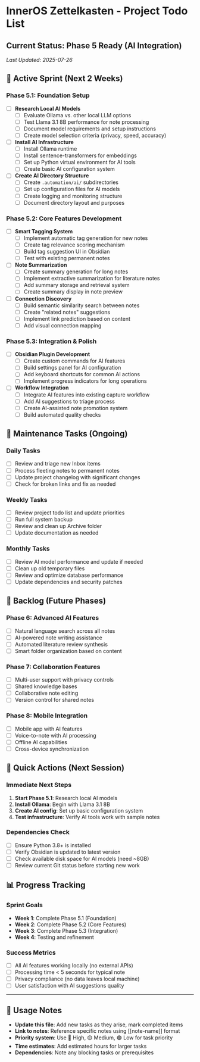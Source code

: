 # InnerOS Zettelkasten - Project Todo List

## Current Status: Phase 5 Ready (AI Integration)
*Last Updated: 2025-07-26*

## 🎯 Active Sprint (Next 2 Weeks)

### Phase 5.1: Foundation Setup
- [ ] **Research Local AI Models**
  - [ ] Evaluate Ollama vs. other local LLM options
  - [ ] Test Llama 3.1 8B performance for note processing
  - [ ] Document model requirements and setup instructions
  - [ ] Create model selection criteria (privacy, speed, accuracy)

- [ ] **Install AI Infrastructure**
  - [ ] Install Ollama runtime
  - [ ] Install sentence-transformers for embeddings
  - [ ] Set up Python virtual environment for AI tools
  - [ ] Create basic AI configuration system

- [ ] **Create AI Directory Structure**
  - [ ] Create `.automation/ai/` subdirectories
  - [ ] Set up configuration files for AI models
  - [ ] Create logging and monitoring structure
  - [ ] Document directory layout and purposes

### Phase 5.2: Core Features Development
- [ ] **Smart Tagging System**
  - [ ] Implement automatic tag generation for new notes
  - [ ] Create tag relevance scoring mechanism
  - [ ] Build tag suggestion UI in Obsidian
  - [ ] Test with existing permanent notes

- [ ] **Note Summarization**
  - [ ] Create summary generation for long notes
  - [ ] Implement extractive summarization for literature notes
  - [ ] Add summary storage and retrieval system
  - [ ] Create summary display in note preview

- [ ] **Connection Discovery**
  - [ ] Build semantic similarity search between notes
  - [ ] Create "related notes" suggestions
  - [ ] Implement link prediction based on content
  - [ ] Add visual connection mapping

### Phase 5.3: Integration & Polish
- [ ] **Obsidian Plugin Development**
  - [ ] Create custom commands for AI features
  - [ ] Build settings panel for AI configuration
  - [ ] Add keyboard shortcuts for common AI actions
  - [ ] Implement progress indicators for long operations

- [ ] **Workflow Integration**
  - [ ] Integrate AI features into existing capture workflow
  - [ ] Add AI suggestions to triage process
  - [ ] Create AI-assisted note promotion system
  - [ ] Build automated quality checks

## 🔄 Maintenance Tasks (Ongoing)

### Daily Tasks
- [ ] Review and triage new Inbox items
- [ ] Process fleeting notes to permanent notes
- [ ] Update project changelog with significant changes
- [ ] Check for broken links and fix as needed

### Weekly Tasks
- [ ] Review project todo list and update priorities
- [ ] Run full system backup
- [ ] Review and clean up Archive folder
- [ ] Update documentation as needed

### Monthly Tasks
- [ ] Review AI model performance and update if needed
- [ ] Clean up old temporary files
- [ ] Review and optimize database performance
- [ ] Update dependencies and security patches

## 📝 Backlog (Future Phases)

### Phase 6: Advanced AI Features
- [ ] Natural language search across all notes
- [ ] AI-powered note writing assistance
- [ ] Automated literature review synthesis
- [ ] Smart folder organization based on content

### Phase 7: Collaboration Features
- [ ] Multi-user support with privacy controls
- [ ] Shared knowledge bases
- [ ] Collaborative note editing
- [ ] Version control for shared notes

### Phase 8: Mobile Integration
- [ ] Mobile app with AI features
- [ ] Voice-to-note with AI processing
- [ ] Offline AI capabilities
- [ ] Cross-device synchronization

## 🎯 Quick Actions (Next Session)

### Immediate Next Steps
1. **Start Phase 5.1**: Research local AI models
2. **Install Ollama**: Begin with Llama 3.1 8B
3. **Create AI config**: Set up basic configuration system
4. **Test infrastructure**: Verify AI tools work with sample notes

### Dependencies Check
- [ ] Ensure Python 3.8+ is installed
- [ ] Verify Obsidian is updated to latest version
- [ ] Check available disk space for AI models (need ~8GB)
- [ ] Review current Git status before starting new work

## 📊 Progress Tracking

### Sprint Goals
- **Week 1**: Complete Phase 5.1 (Foundation)
- **Week 2**: Complete Phase 5.2 (Core Features)
- **Week 3**: Complete Phase 5.3 (Integration)
- **Week 4**: Testing and refinement

### Success Metrics
- [ ] All AI features working locally (no external APIs)
- [ ] Processing time < 5 seconds for typical note
- [ ] Privacy compliance (no data leaves local machine)
- [ ] User satisfaction with AI suggestions quality

---

## 📝 Usage Notes
- **Update this file**: Add new tasks as they arise, mark completed items
- **Link to notes**: Reference specific notes using [[note-name]] format
- **Priority system**: Use 🔴 High, 🟡 Medium, 🟢 Low for task priority
- **Time estimates**: Add estimated hours for larger tasks
- **Dependencies**: Note any blocking tasks or prerequisites
